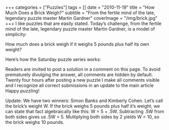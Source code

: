 +++
categories = ["Puzzles"]
tags = []
date = "2010-11-19"
title = "How Much Does a Brick Weigh?"
subtitle = "From the fertile mind of the late, legendary puzzle master Martin Gardner"
coverImage = "/img/brick.jpg"
+++
I like puzzles that are easily stated. Today’s challenge, from the fertile mind of the late, legendary puzzle master Martin Gardner, is a model of simplicity:
<!--more-->

How much does a brick weigh if it weighs 5 pounds plus half its own weight?

Here’s how the Saturday puzzle series works:

Readers are invited to post a solution in a comment on this page.
To avoid prematurely divulging the answer, all comments are hidden by default.
Twenty four hours after posting a new puzzle I make all comments visible and I recognize all correct submissions in an update to the main article
Happy puzzling!

Update: We have two winners: Simon Banks and Kimberly Cohen. Let’s call the brick’s weight W. If the brick weighs 5 pounds plus half it’s weight, we can state that fact algebraically like this: W = 5 + .5W. Subtracting .5W from both sides gives us .5W = 5. Multiplying both sides by 2 yields W = 10, so the brick weighs 10 pounds.
